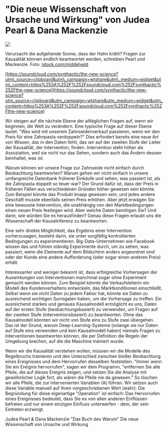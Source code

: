 # **"Die neue Wissenschaft von Ursache und Wirkung" von Judea Pearl & Dana Mackenzie**

![](https://images.prismic.io/syntia/fc21d70d-40d9-40fc-9523-10c583cba547_361_855b_f1.jpeg?auto=compress,format)

Verursacht die aufgehende Sonne, dass der Hahn kräht? Fragen zur Kausalität können endlich beantwortet werden, schreiben Pearl und Mackenzie. Foto: [istock.com/middelveld](//istock.com/middelveld)

[https://soundcloud.com/synthactic/the-new-science?utm\_source=clipboard&utm\_campaign=wtshare&utm\_medium=widget&utm\_content=https%253A%252F%252Fsoundcloud.com%252Fsynthactic%252Fthe-new-science](https://soundcloud.com/synthactic/the-new-science?utm_source=clipboard&utm_campaign=wtshare&utm_medium=widget&utm_content=https%253A%252F%252Fsoundcloud.com%252Fsynthactic%252Fthe-new-science)

Wir steigen auf die nächste Ebene der alltäglichen Fragen auf, wenn wir beginnen, die Welt zu verändern. Eine typische Frage auf dieser Ebene lautet: "Was wird mit unserem Zahnseidenverkauf passieren, wenn wir den Preis für eine Zahnpasta verdoppeln?" Dies erfordert bereits eine neue Art von Wissen, das in den Daten fehlt, das wir auf der zweiten Stufe der Leiter der Kausalität, der Intervention, finden. Intervention steht höher als Assoziation, weil sie nicht nur das Sehen, sondern auch das Ändern dessen beinhaltet, was ist.

Warum können wir unsere Frage zur Zahnseide nicht einfach durch Beobachtung beantworten? Warum gehen wir nicht einfach in unsere umfangreiche Datenbank früherer Einkäufe und sehen, was passiert ist, als die Zahnpasta doppelt so teuer war? Der Grund dafür ist, dass der Preis in früheren Fällen aus verschiedenen Gründen höher gewesen sein könnte. Zum Beispiel könnte das Produkt knapp gewesen sein, und jedes andere Geschäft musste ebenfalls seinen Preis erhöhen. Aber jetzt erwägen Sie eine bewusste Intervention, die unabhängig von den Marktbedingungen einen neuen Preis festlegen wird. Aber welche Daten benötigen Sie? Und dann, wie würden Sie es herausfinden? Genau diese Fragen erlaubt uns die Wissenschaft der Kausalinferenz zu beantworten.

Eine sehr direkte Möglichkeit, das Ergebnis einer Intervention vorherzusagen, besteht darin, sie unter sorgfältig kontrollierten Bedingungen zu experimentieren. Big-Data-Unternehmen wie Facebook wissen das und führen ständig Experimente durch, um zu sehen, was passiert, wenn die Elemente auf dem Bildschirm anders angeordnet sind oder der Kunde eine andere Aufforderung (oder sogar einen anderen Preis) erhält.

Interessanter und weniger bekannt ist, dass erfolgreiche Vorhersagen der Auswirkungen von Interventionen manchmal sogar ohne Experiment gemacht werden können. Zum Beispiel könnte die Verkaufsleiterin ein Modell des Kundenverhaltens entwickeln, das Marktkonditionen einschließt. Selbst wenn sie nicht Daten zu jedem Faktor hat, könnte sie Daten zu ausreichend wichtigen Surrogaten haben, um die Vorhersage zu treffen. Ein ausreichend starkes und genaues Kausalmodell ermöglicht es uns, Daten auf der ersten Stufe (beobachtungsbasiert) zu verwenden, um Fragen auf der zweiten Stufe (interventionsbasiert) zu beantworten. Ohne das Kausalmodell könnten wir nicht von Stufe eins zu Stufe zwei übergehen. Das ist der Grund, warum Deep-Learning-Systeme (solange sie nur Daten auf Stufe eins verwenden und kein Kausalmodell haben) niemals Fragen zu Interventionen beantworten können, die per Definition die Regeln der Umgebung brechen, auf die die Maschine trainiert wurde.

Wenn wir die Kausalität verstehen wollen, müssen wir die Modelle des Regelbruchs trainieren und den Unterschied zwischen bloßer Beobachtung eines Ereignisses und dem Hervorrufen desselben feststellen. "Immer wenn Sie ein Ereignis hervorrufen", sagen wir dem Programm, "entfernen Sie alle Pfeile, die auf dieses Ereignis zeigen, und setzen Sie die Analyse mit gewöhnlicher Logik fort, als wären die Pfeile nie da gewesen." So löschen wir alle Pfeile, die zur intervenierten Variablen (A) führen. Wir setzen auch diese Variable manuell auf ihren vorgeschriebenen Wert (wahr). Die Begründung für diese eigenartige "Operation" ist einfach: Das Hervorrufen eines Ereignisses bedeutet, dass Sie es von allen anderen Einflüssen befreien und nur einem einzigen Einfluss unterwerfen - dem, der sein Eintreten erzwingt.

Judea Pearl & Dana Mackenzie "Das Buch des Warum" Die neue Wissenschaft von Ursache und Wirkung